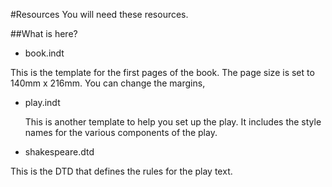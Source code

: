#Resources
You will need these resources.

##What is here?

- book.indt
  
This is the template for the first pages of the book. The page size is set to 140mm x 216mm. You can change the margins,
- play.indt

  This is another template to help you set up the play. It includes the style names for the various components of the play.
  
- shakespeare.dtd

This is the DTD that defines the rules for the play text.

